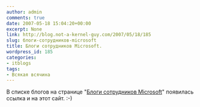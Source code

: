 ```yaml
---
author: admin
comments: true
date: 2007-05-18 15:04:20+00:00
excerpt: None
link: http://blog.not-a-kernel-guy.com/2007/05/18/185
slug: блоги-сотрудников-microsoft
title: Блоги сотрудников Microsoft.
wordpress_id: 185
categories:
- itblogs
tags:
- Всякая всячина
---
```


В списке блогов на странице "[Блоги сотрудников Microsoft](http://www.microsoft.com/rus/technet/blogs/portalhome.mspx)" появилась ссылка и на этот сайт. :-)
